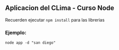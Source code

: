 ## Aplicacion del CLima - Curso Node

Recuerden ejecutar ```npm install``` para las librerias

### Ejemplo: 

```node app -d "san diego"```